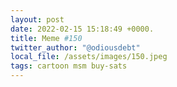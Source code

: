 ```yaml
---
layout: post
date: 2022-02-15 15:18:49 +0000.
title: Meme #150
twitter_author: "@odiousdebt"
local_file: /assets/images/150.jpeg
tags: cartoon msm buy-sats 
---
```

